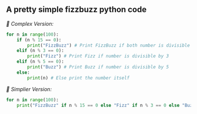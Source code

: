 ## A pretty simple fizzbuzz python code

*📔 Complex Version:*
```python
for n in range(100):
    if (n % 15 == 0):
        print("FizzBuzz") # Print FizzBuzz if both number is divisible by 3 and 5
    elif (n % 3 == 0):
        print("Fizz") # Print Fizz if number is divisible by 3
    elif (n % 5 == 0):
        print("Buzz") # Print Buzz if number is divisible by 5
    else:
        print(n) # Else print the number itself
```

*📔 Simplier Version:*
```python
for n in range(100):
    print("FizzBuzz" if n % 15 == 0 else "Fizz" if n % 3 == 0 else "Buzz" if n % 5 == 0 else n)
```
